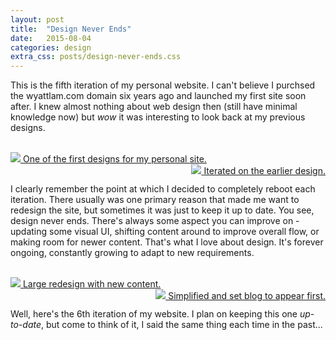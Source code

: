 ```yaml
---
layout: post
title:  "Design Never Ends"
date:   2015-08-04
categories: design
extra_css: posts/design-never-ends.css
---
```

This is the fifth iteration of my personal website. I can't believe I purchsed the wyattlam.com domain six years ago and launched my first site soon after. I knew almost nothing about web design then (still have minimal knowledge now) but *wow* it was interesting to look back at my previous designs.

<br>

<div>
    <div class="row">
        <a href="{{ site.images }}/design_never_ends_site_1.jpg" data-lightbox="site" data-title="One of the first designs for my personal site.">
            <img src="{{ site.images }}/design_never_ends_site_1.jpg" />
            <span class="img-caption">One of the first designs for my personal site.</span>
        </a>
    </div>
    <div class="row" style="float: right">
        <a href="{{ site.images }}/design_never_ends_site_2.jpg" data-lightbox="site" data-title="Iterated on the earlier design.">
            <img src="{{ site.images }}/design_never_ends_site_2.jpg" />
            <span class="img-caption">Iterated on the earlier design.</span>
        </a>
    </div>
</div>
    
<br>

I clearly remember the point at which I decided to completely reboot each iteration. There usually was one primary reason that made me want to redesign the site, but sometimes it was just to keep it up to date. You see, design never ends. There's always some aspect you can improve on - updating some visual UI, shifting content around to improve overall flow, or making room for newer content. That's what I love about design. It's forever ongoing, constantly growing to adapt to new requirements.

<br>

<div>
    <div class="row">
        <a href="{{ site.images }}/design_never_ends_site_3.jpg" data-lightbox="site" data-title="Large redesign with new content.">
            <img class="bordered" src="{{ site.images }}/design_never_ends_site_3.jpg" />
            <span class="img-caption">Large redesign with new content.</span>
        </a>
    </div>
    <div class="row" style="float: right">
        <a href="{{ site.images }}/design_never_ends_site_4.jpg" data-lightbox="site" data-title="Simplified and set blog to appear first.">
            <img class="bordered" src="{{ site.images }}/design_never_ends_site_4.jpg" />
            <span class="img-caption">Simplified and set blog to appear first.</span>
        </a>
    </div>
</div>

<br>

Well, here's the 6th iteration of my website. I plan on keeping this one *up-to-date*, but come to think of it, I said the same thing each time in the past...